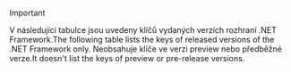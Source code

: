 
> [!IMPORTANT]
> <span data-ttu-id="b7f20-101">V následující tabulce jsou uvedeny klíčů vydaných verzích rozhraní .NET Framework.</span><span class="sxs-lookup"><span data-stu-id="b7f20-101">The following table lists the keys of released versions of the .NET Framework only.</span></span> <span data-ttu-id="b7f20-102">Neobsahuje klíče ve verzi preview nebo předběžné verze.</span><span class="sxs-lookup"><span data-stu-id="b7f20-102">It doesn't list the keys of preview or pre-release versions.</span></span>
